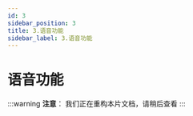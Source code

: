 ```yaml
---
id: 3
sidebar_position: 3
title: 3.语音功能
sidebar_label: 3.语音功能
---
```


# 语音功能

:::warning
**注意**：
我们正在重构本片文档，请稍后查看
:::